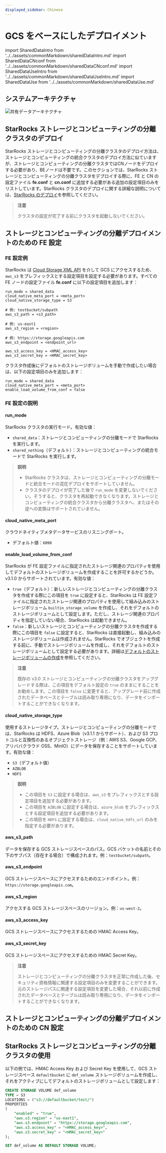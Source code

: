 ```yaml
---
displayed_sidebar: Chinese
---
```


# GCS をベースにしたデプロイメント

import SharedDataIntro from '../../assets/commonMarkdown/sharedDataIntro.md'
import SharedDataCNconf from '../../assets/commonMarkdown/sharedDataCNconf.md'
import SharedDataUseIntro from '../../assets/commonMarkdown/sharedDataUseIntro.md'
import SharedDataUse from '../../assets/commonMarkdown/sharedDataUse.md'

<SharedDataIntro />

## システムアーキテクチャ

![共有データアーキテクチャ](../../assets/share_data_arch.png)

## StarRocks ストレージとコンピューティングの分離クラスタのデプロイ

StarRocks ストレージとコンピューティングの分離クラスタのデプロイ方法は、ストレージとコンピューティングの統合クラスタのデプロイ方法に似ていますが、ストレージとコンピューティングの分離クラスタではCNノードをデプロイする必要があり、BEノードは不要です。このセクションでは、StarRocks ストレージとコンピューティングの分離クラスタをデプロイする際に、FE と CN の設定ファイル **fe.conf** と **cn.conf** に追加する必要がある追加の設定項目のみをリストしています。StarRocks クラスタのデプロイに関する詳細な説明については、[StarRocks のデプロイ](../deploy_manually.md)を参照してください。

> **注意**
>
> クラスタの設定が完了する前にクラスタを起動しないでください。

## ストレージとコンピューティングの分離デプロイメントのための FE 設定

### FE 設定例

StarRocks は [Cloud Storage XML API](https://cloud.google.com/storage/docs/xml-api/overview) を介して GCS にアクセスするため、`aws_s3` をプレフィックスとする設定項目を設定する必要があります。すべての FE ノードの設定ファイル **fe.conf** に以下の設定項目を追加します：

  ```Properties
  run_mode = shared_data
  cloud_native_meta_port = <meta_port>
  cloud_native_storage_type = S3

  # 例: testbucket/subpath
  aws_s3_path = <s3_path>

  # 例: us-east1
  aws_s3_region = <region>

  # 例: https://storage.googleapis.com
  aws_s3_endpoint = <endpoint_url>

  aws_s3_access_key = <HMAC_access_key>
  aws_s3_secret_key = <HMAC_secret_key>
  ```

  クラスタ作成後にデフォルトのストレージボリュームを手動で作成したい場合は、以下の設定項目のみを追加します：

  ```Properties
  run_mode = shared_data
  cloud_native_meta_port = <meta_port>
  enable_load_volume_from_conf = false
  ```

### FE 設定の説明

#### run_mode

StarRocks クラスタの実行モード。有効な値：

- `shared_data`：ストレージとコンピューティングの分離モードで StarRocks を実行します。
- `shared_nothing`（デフォルト）：ストレージとコンピューティングの統合モードで StarRocks を実行します。

> **説明**
>
> - StarRocks クラスタは、ストレージとコンピューティングの分離モードと統合モードの混在デプロイをサポートしていません。
> - クラスタのデプロイが完了した後で `run_mode` を変更しないでください。そうすると、クラスタを再起動できなくなります。ストレージとコンピューティングの統合クラスタから分離クラスタへ、またはその逆への変換はサポートされていません。

#### cloud_native_meta_port

クラウドネイティブメタデータサービスのリスニングポート。

- デフォルト値：`6090`

#### enable_load_volume_from_conf

StarRocks が FE 設定ファイルに指定されたストレージ関連のプロパティを使用してデフォルトのストレージボリュームを作成することを許可するかどうか。v3.1.0 からサポートされています。有効な値：

- `true`（デフォルト）：新しいストレージとコンピューティングの分離クラスタを作成する際にこの項目を `true` に設定すると、StarRocks は FE 設定ファイルに指定されたストレージ関連のプロパティを使用して組み込みのストレージボリューム `builtin_storage_volume` を作成し、それをデフォルトのストレージボリュームとして設定します。ただし、ストレージ関連のプロパティを指定していない場合、StarRocks は起動できません。
- `false`：新しいストレージとコンピューティングの分離クラスタを作成する際にこの項目を `false` に設定すると、StarRocks は直接起動し、組み込みのストレージボリュームは作成されません。StarRocks でオブジェクトを作成する前に、手動でストレージボリュームを作成し、それをデフォルトのストレージボリュームとして設定する必要があります。詳細は[デフォルトのストレージボリュームの作成](#StarRocks-ストレージとコンピューティングの分離クラスタの使用)を参照してください。

> **注意**
>
> 既存の v3.0 ストレージとコンピューティングの分離クラスタをアップグレードする際は、この項目をデフォルト設定の `true` のままにすることをお勧めします。この項目を `false` に変更すると、アップグレード前に作成されたデータベースとテーブルは読み取り専用になり、データをインポートすることができなくなります。

#### cloud_native_storage_type

使用するストレージタイプ。ストレージとコンピューティングの分離モードでは、StarRocks は HDFS、Azure Blob（v3.1.1 からサポート）、および S3 プロトコルと互換性のあるオブジェクトストレージ（例：AWS S3、Google GCP、アリババクラウド OSS、MinIO）にデータを保存することをサポートしています。有効な値：

- `S3`（デフォルト値）
- `AZBLOB`
- `HDFS`

> **説明**
>
> - この項目を `S3` に設定する場合は、`aws_s3` をプレフィックスとする設定項目を追加する必要があります。
> - この項目を `AZBLOB` に設定する場合は、`azure_blob` をプレフィックスとする設定項目を追加する必要があります。
> - この項目を `HDFS` に設定する場合は、`cloud_native_hdfs_url` のみを指定する必要があります。

#### aws_s3_path

データを保存する GCS ストレージスペースのパス。GCS バケットの名前とその下のサブパス（存在する場合）で構成されます。例：`testbucket/subpath`。

#### aws_s3_endpoint

GCS ストレージスペースにアクセスするためのエンドポイント。例：`https://storage.googleapis.com`。

#### aws_s3_region

アクセスする GCS ストレージスペースのリージョン。例：`us-west-2`。

#### aws_s3_access_key

GCS ストレージスペースにアクセスするための HMAC Access Key。

#### aws_s3_secret_key

GCS ストレージスペースにアクセスするための HMAC Secret Key。

> **注意**
>
> ストレージとコンピューティングの分離クラスタを正常に作成した後、セキュリティ資格情報に関連する設定項目のみを変更することができます。元のストレージパスに関連する設定項目を変更した場合、それ以前に作成されたデータベースとテーブルは読み取り専用になり、データをインポートすることができなくなります。

## ストレージとコンピューティングの分離デプロイメントのための CN 設定

<SharedDataCNconf />

## StarRocks ストレージとコンピューティングの分離クラスタの使用

<SharedDataUseIntro />

以下の例では、HMAC Access Key および Secret Key を使用して、GCS ストレージスペース `defaultbucket` に `def_volume` ストレージボリュームを作成し、それをアクティブにしてデフォルトのストレージボリュームとして設定します：

```SQL
CREATE STORAGE VOLUME def_volume
TYPE = S3
LOCATIONS = ("s3://defaultbucket/test/")
PROPERTIES
(
    "enabled" = "true",
    "aws.s3.region" = "us-east1",
    "aws.s3.endpoint" = "https://storage.googleapis.com",
    "aws.s3.access_key" = "<HMAC_access_key>",
    "aws.s3.secret_key" = "<HMAC_secret_key>"
);

SET def_volume AS DEFAULT STORAGE VOLUME;
```

<SharedDataUse />
